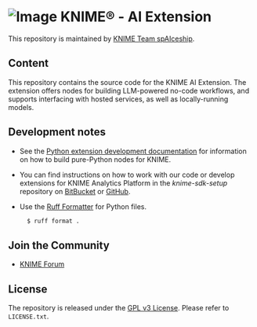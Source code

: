 # ![Image](https://www.knime.com/sites/default/files/knime_logo_github_40x40_4layers.png) KNIME® - AI Extension

This repository is maintained by [KNIME Team spAIceship](mailto:team-spaiceship@knime.com).

## Content

This repository contains the source code for the KNIME AI Extension. The extension offers nodes for building LLM-powered no-code workflows, and supports interfacing with hosted services, as well as locally-running models.

## Development notes

- See the [Python extension development documentation](https://docs.knime.com/latest/pure_python_node_extensions_guide/index.html#introduction)
  for information on how to build pure-Python nodes for KNIME.

- You can find instructions on how to work with our code or develop extensions for KNIME Analytics Platform in the _knime-sdk-setup_ repository on [BitBucket](https://bitbucket.org/KNIME/knime-sdk-setup) or [GitHub](http://github.com/knime/knime-sdk-setup).

- Use the [Ruff Formatter](https://docs.astral.sh/ruff/formatter/) for Python files.
  ```bash
    $ ruff format .
  ```

## Join the Community

- [KNIME Forum](https://forum.knime.com/)

## License

The repository is released under the [GPL v3 License](https://www.gnu.org/licenses/gpl-3.0.html). Please refer to `LICENSE.txt`.

